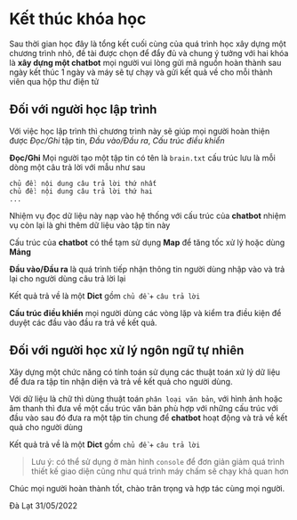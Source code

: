 # Kết thúc khóa học

Sau thời gian học đây là tổng kết cuối cùng của quá trình học xây dựng một
chương trình nhỏ, đề tài được chọn để đẩy đủ và chung ý tưởng với hai khóa
là **xây dựng một chatbot** mọi người vui lòng gửi mã nguồn hoàn thành sau
ngày kết thúc 1 ngày và máy sẽ tự chạy và gửi kết quả về cho mỗi thành viên
qua hộp thư điện tử

## Đối với người học lập trình

Với việc học lập trình thì chương trình này sẽ giúp mọi người hoàn thiện
được *Đọc/Ghi* tập tin, *Đầu vào/Đầu ra*, *Cấu trúc điều khiển*

**Đọc/Ghi** Mọi người tạo một tập tin có tên là `brain.txt` cấu trúc lưu
là mỗi dòng một câu trả lời với mẫu như sau

```
chủ đề: nội dung câu trả lời thứ nhất
chủ đề: nội dung câu trả lời thứ hai
...

```

Nhiệm vụ đọc dữ liệu này nạp vào hệ thống với cấu trúc của **chatbot** nhiệm
vụ còn lại là ghi thêm dữ liệu vào tập tin này

Cấu trúc của **chatbot** có thể tạm sử dụng **Map** để tăng tốc xử lý hoặc
dùng **Mảng**

**Đầu vào/Đầu ra** là quá trình tiếp nhận thông tin người dùng nhập vào và
trả lại cho người dùng câu trả lời lại

Kết quả trả về là một **Dict** gồm `chủ đề` + `câu trả lời`

**Cấu trúc điều khiển** mọi người dùng các vòng lặp và kiểm tra điều kiện
để duyệt các đầu vào đầu ra trả về kết quả.

## Đối với người học xử lý ngôn ngữ tự nhiên

Xây dựng một chức năng có tính toán sử dụng các thuật toán xử lý dữ liệu
để đưa ra tập tin nhận diện và trả về kết quả cho người dùng.

Với dữ liệu là chữ thì dùng thuật toán `phân loại văn bản`, với hình ảnh
hoặc âm thanh thì đưa về một cấu trúc văn bản phù hợp với những cấu trúc
với đầu vào sau đó đưa ra một tập tin chung để **chatbot** hoạt động và
trả về kết quả cho người dùng

Kết quả trả về là một **Dict** gồm `chủ đề` + `câu trả lời`

> Lưu ý: có thể sử dụng ở màn hình `console` để đơn giản giảm quá trình thiết
> kế giao diện cũng như quá trình máy chấm sẽ chạy khả quan hơn

Chúc mọi người hoàn thành tốt, chào trân trọng và hợp tác cùng mọi người.

Đà Lạt 31/05/2022
